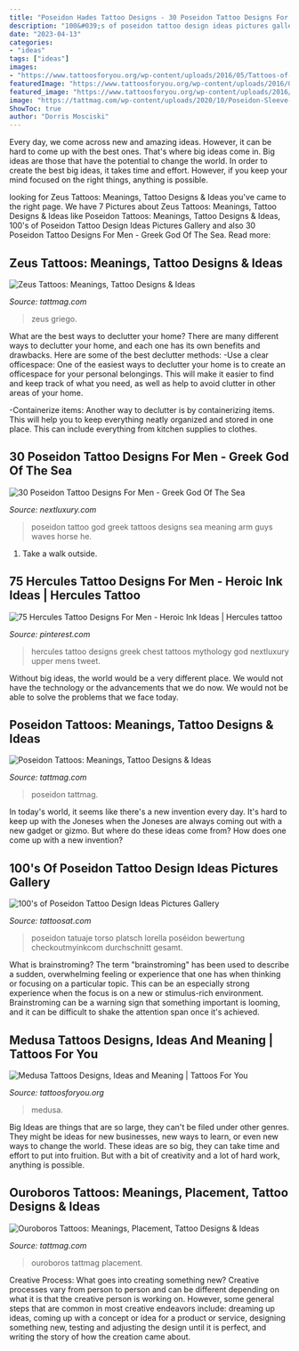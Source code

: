 ```yaml
---
title: "Poseidon Hades Tattoo Designs - 30 Poseidon Tattoo Designs For Men"
description: "100&#039;s of poseidon tattoo design ideas pictures gallery"
date: "2023-04-13"
categories:
- "ideas"
tags: ["ideas"]
images:
- "https://www.tattoosforyou.org/wp-content/uploads/2016/05/Tattoos-of-Medusa.jpg"
featuredImage: "https://www.tattoosforyou.org/wp-content/uploads/2016/05/Tattoos-of-Medusa.jpg"
featured_image: "https://www.tattoosforyou.org/wp-content/uploads/2016/05/Tattoos-of-Medusa.jpg"
image: "https://tattmag.com/wp-content/uploads/2020/10/Poseidon-Sleeve-Tattoo-1-723x1024.jpg"
ShowToc: true
author: "Dorris Mosciski"
---
```



Every day, we come across new and amazing ideas. However, it can be hard to come up with the best ones. That's where big ideas come in. Big ideas are those that have the potential to change the world. In order to create the best big ideas, it takes time and effort. However, if you keep your mind focused on the right things, anything is possible.

	

		
looking for Zeus Tattoos: Meanings, Tattoo Designs &amp; Ideas you've came to the right page. We have 7 Pictures about Zeus Tattoos: Meanings, Tattoo Designs &amp; Ideas like Poseidon Tattoos: Meanings, Tattoo Designs &amp; Ideas, 100&#039;s of Poseidon Tattoo Design Ideas Pictures Gallery and also 30 Poseidon Tattoo Designs For Men - Greek God Of The Sea. Read more:
		
    
## Zeus Tattoos: Meanings, Tattoo Designs &amp; Ideas

<img loading=lazy src="https://tattmag.com/wp-content/uploads/2020/11/Small-Zeus-Tattoo-1-768x963.jpg" onerror="this.onerror=null;this.src='https://tse4.mm.bing.net/th?id=OIP.ddw8MU7TICa7PTavGdozRAHaJS&amp;pid=15.1';" alt="Zeus Tattoos: Meanings, Tattoo Designs &amp; Ideas">

_Source: tattmag.com_

>zeus griego. 

	

What are the best ways to declutter your home?
There are many different ways to declutter your home, and each one has its own benefits and drawbacks. Here are some of the best declutter methods: 
-Use a clear officespace: One of the easiest ways to declutter your home is to create an officespace for your personal belongings. This will make it easier to find and keep track of what you need, as well as help to avoid clutter in other areas of your home. 

-Containerize items: Another way to declutter is by containerizing items. This will help you to keep everything neatly organized and stored in one place. This can include everything from kitchen supplies to clothes.

    
## 30 Poseidon Tattoo Designs For Men - Greek God Of The Sea

<img loading=lazy src="http://nextluxury.com/wp-content/uploads/arm-poseidon-greek-god-tattoo-ideas-for-guys.jpg" onerror="this.onerror=null;this.src='https://tse1.mm.bing.net/th?id=OIP.WWUwHfmxkvcS8YSUxFMRXQHaHa&amp;pid=15.1';" alt="30 Poseidon Tattoo Designs For Men - Greek God Of The Sea">

_Source: nextluxury.com_

>poseidon tattoo god greek tattoos designs sea meaning arm guys waves horse he. 

	

1. Take a walk outside.

    
## 75 Hercules Tattoo Designs For Men - Heroic Ink Ideas | Hercules Tattoo

<img loading=lazy src="https://i.pinimg.com/736x/47/db/02/47db02aedd9cdcb56536a3e15a3e5076.jpg" onerror="this.onerror=null;this.src='https://tse3.mm.bing.net/th?id=OIP.JLDvLhk5_LEWbVxbPZi3hgHaHa&amp;pid=15.1';" alt="75 Hercules Tattoo Designs For Men - Heroic Ink Ideas | Hercules tattoo">

_Source: pinterest.com_

>hercules tattoo designs greek chest tattoos mythology god nextluxury upper mens tweet. 

	

Without big ideas, the world would be a very different place. We would not have the technology or the advancements that we do now. We would not be able to solve the problems that we face today.

    
## Poseidon Tattoos: Meanings, Tattoo Designs &amp; Ideas

<img loading=lazy src="https://tattmag.com/wp-content/uploads/2020/10/Poseidon-Sleeve-Tattoo-1-723x1024.jpg" onerror="this.onerror=null;this.src='https://tse3.mm.bing.net/th?id=OIP.7A-98UPvZqmAtJyqmWW1EgHaKf&amp;pid=15.1';" alt="Poseidon Tattoos: Meanings, Tattoo Designs &amp; Ideas">

_Source: tattmag.com_

>poseidon tattmag. 

	

In today's world, it seems like there's a new invention every day.  It's hard to keep up with the Joneses when the Joneses are always coming out with a new gadget or gizmo.  But where do these ideas come from?  How does one come up with a new invention?

    
## 100&#039;s Of Poseidon Tattoo Design Ideas Pictures Gallery

<img loading=lazy src="https://tattoosat.com/wp-content/uploads/2014/11/Poseidon-2.jpg" onerror="this.onerror=null;this.src='https://tse3.mm.bing.net/th?id=OIP.tHE5g3P1TwI48SxyyewmCgHaLH&amp;pid=15.1';" alt="100&#039;s of Poseidon Tattoo Design Ideas Pictures Gallery">

_Source: tattoosat.com_

>poseidon tatuaje torso platsch lorella poséidon bewertung checkoutmyinkcom durchschnitt gesamt. 

	

What is brainstroming?
The term "brainstroming" has been used to describe a sudden, overwhelming feeling or experience that one has when thinking or focusing on a particular topic. This can be an especially strong experience when the focus is on a new or stimulus-rich environment. Brainstroming can be a warning sign that something important is looming, and it can be difficult to shake the attention span once it's achieved.

    
## Medusa Tattoos Designs, Ideas And Meaning | Tattoos For You

<img loading=lazy src="https://www.tattoosforyou.org/wp-content/uploads/2016/05/Tattoos-of-Medusa.jpg" onerror="this.onerror=null;this.src='https://tse4.mm.bing.net/th?id=OIP.dZoa80g0gBx6sugOyO0aiAHaHa&amp;pid=15.1';" alt="Medusa Tattoos Designs, Ideas and Meaning | Tattoos For You">

_Source: tattoosforyou.org_

>medusa. 

	

Big Ideas are things that are so large, they can't be filed under other genres. They might be ideas for new businesses, new ways to learn, or even new ways to change the world. These ideas are so big, they can take time and effort to put into fruition. But with a bit of creativity and a lot of hard work, anything is possible.

    
## Ouroboros Tattoos: Meanings, Placement, Tattoo Designs &amp; Ideas

<img loading=lazy src="https://tattmag.com/wp-content/uploads/2020/08/Ouroboros-Tattoo-78-739x1024.jpg" onerror="this.onerror=null;this.src='https://tse1.mm.bing.net/th?id=OIP.6Bm1AU7L2rD8I0skcTGhLAHaKQ&amp;pid=15.1';" alt="Ouroboros Tattoos: Meanings, Placement, Tattoo Designs &amp; Ideas">

_Source: tattmag.com_

>ouroboros tattmag placement. 

	

Creative Process: What goes into creating something new?
Creative processes vary from person to person and can be different depending on what it is that the creative person is working on. However, some general steps that are common in most creative endeavors include: dreaming up ideas, coming up with a concept or idea for a product or service, designing something new, testing and adjusting the design until it is perfect, and writing the story of how the creation came about.

